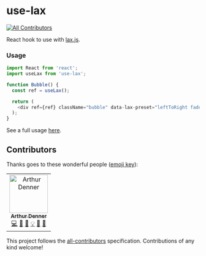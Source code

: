 # use-lax

[![All Contributors](https://img.shields.io/badge/all_contributors-1-orange.svg?style=flat-square)](#contributors)

React hook to use with [lax.js](https://github.com/alexfoxy/laxxx).

### Usage

```javascript
import React from 'react';
import useLax from 'use-lax';

function Bubble() {
  const ref = useLax();

  return (
    <div ref={ref} className="bubble" data-lax-preset="leftToRight fadeInOut" />
  );
}
```

See a full usage [here](https://codesandbox.io/s/q9882qjxzq).

## Contributors

Thanks goes to these wonderful people ([emoji key](https://allcontributors.org/docs/en/emoji-key)):

<!-- ALL-CONTRIBUTORS-LIST:START - Do not remove or modify this section -->
<!-- prettier-ignore -->
<table><tr><td align="center"><a href="https://github.com/arthurdenner"><img src="https://avatars0.githubusercontent.com/u/13774309?v=4" width="100px;" alt="Arthur Denner"/><br /><sub><b>Arthur Denner</b></sub></a><br /><a href="https://github.com/arthurdenner/use-lax/commits?author=arthurdenner" title="Code">💻</a> <a href="#design-arthurdenner" title="Design">🎨</a> <a href="https://github.com/arthurdenner/use-lax/commits?author=arthurdenner" title="Documentation">📖</a> <a href="#example-arthurdenner" title="Examples">💡</a> <a href="#ideas-arthurdenner" title="Ideas, Planning, & Feedback">🤔</a> <a href="#maintenance-arthurdenner" title="Maintenance">🚧</a></td></tr></table>

<!-- ALL-CONTRIBUTORS-LIST:END -->

This project follows the [all-contributors](https://github.com/all-contributors/all-contributors) specification. Contributions of any kind welcome!
